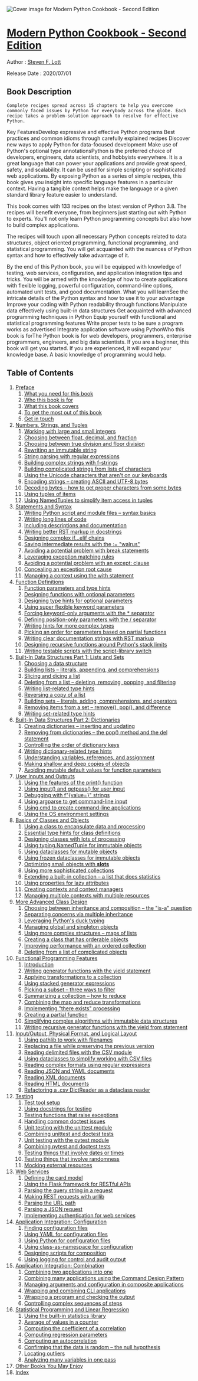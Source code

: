 ![Cover image for Modern Python Cookbook - Second Edition](https://imgdetail.ebookreading.net/cover/cover/20200920/EB9781800207455.jpg)

[Modern Python Cookbook - Second Edition](https://ebookreading.net/view/book/Modern+Python+Cookbook+-+Second+Edition-EB9781800207455_1.html "Modern Python Cookbook - Second Edition")
====================================================================================================================

Author : [Steven F. Lott](https://ebookreading.net/search/author/Steven+F.+Lott)

Release Date : 2020/07/01

Book Description
-----------------


    
    Complete recipes spread across 15 chapters to help you overcome commonly faced issues by Python for everybody across the globe. Each recipe takes a problem-solution approach to resolve for effective Python.
Key FeaturesDevelop expressive and effective Python programs
Best practices and common idioms through carefully explained recipes
Discover new ways to apply Python for data-focused development
Make use of Python's optional type annotationsPython is the preferred choice of developers, engineers, data scientists, and hobbyists everywhere. It is a great language that can power your applications and provide great speed, safety, and scalability. It can be used for simple scripting or sophisticated web applications. By exposing Python as a series of simple recipes, this book gives you insight into specific language features in a particular context. Having a tangible context helps make the language or a given standard library feature easier to understand.

This book comes with 133 recipes on the latest version of Python 3.8. The recipes will benefit everyone, from beginners just starting out with Python to experts. You'll not only learn Python programming concepts but also how to build complex applications.

The recipes will touch upon all necessary Python concepts related to data structures, object oriented programming, functional programming, and statistical programming. You will get acquainted  with the nuances of Python syntax and how to effectively take advantage of it.

By the end of this Python book, you will be equipped with knowledge of testing, web services, configuration, and application integration tips and tricks. You will be armed with the knowledge of how to create applications with flexible logging, powerful configuration, command-line options, automated unit tests, and good documentation.
What you will learnSee the intricate details of the Python syntax and how to use it to your advantage
Improve your coding with Python readability through functions
Manipulate data effectively using built-in data structures
Get acquainted with advanced programming techniques in Python
Equip yourself with functional and statistical programming features
Write proper tests to be sure a program works as advertised
Integrate application software using PythonWho this book is forThe Python book is for web developers, programmers, enterprise programmers, engineers, and big data scientists. If you are a beginner, this book will get you started. If you are experienced, it will expand your knowledge base. A basic knowledge of programming would help.

  

Table of Contents
-----------------

1. [Preface](https://ebookreading.net/view/book/Modern+Python+Cookbook+-+Second+Edition-EB9781800207455_4.html#_idParaDest-5)
    1. [What you need for this book](https://ebookreading.net/view/book/Modern+Python+Cookbook+-+Second+Edition-EB9781800207455_4.html#_idParaDest-6)
    1. [Who this book is for](https://ebookreading.net/view/book/Modern+Python+Cookbook+-+Second+Edition-EB9781800207455_4.html#_idParaDest-7)
    1. [What this book covers](https://ebookreading.net/view/book/Modern+Python+Cookbook+-+Second+Edition-EB9781800207455_4.html#_idParaDest-8)
    1. [To get the most out of this book](https://ebookreading.net/view/book/Modern+Python+Cookbook+-+Second+Edition-EB9781800207455_4.html#_idParaDest-9)
    1. [Get in touch](https://ebookreading.net/view/book/Modern+Python+Cookbook+-+Second+Edition-EB9781800207455_4.html#_idParaDest-10)
1. [Numbers, Strings, and Tuples](https://ebookreading.net/view/book/Modern+Python+Cookbook+-+Second+Edition-EB9781800207455_5.html#_idParaDest-11)
    1. [Working with large and small integers](https://ebookreading.net/view/book/Modern+Python+Cookbook+-+Second+Edition-EB9781800207455_5.html#_idParaDest-12)
    1. [Choosing between float, decimal, and&nbsp;fraction](https://ebookreading.net/view/book/Modern+Python+Cookbook+-+Second+Edition-EB9781800207455_5.html#_idParaDest-13)
    1. [Choosing between true division and floor division](https://ebookreading.net/view/book/Modern+Python+Cookbook+-+Second+Edition-EB9781800207455_5.html#_idParaDest-14)
    1. [Rewriting an immutable string](https://ebookreading.net/view/book/Modern+Python+Cookbook+-+Second+Edition-EB9781800207455_5.html#_idParaDest-15)
    1. [String parsing with regular expressions](https://ebookreading.net/view/book/Modern+Python+Cookbook+-+Second+Edition-EB9781800207455_5.html#_idParaDest-16)
    1. [Building complex strings with f-strings](https://ebookreading.net/view/book/Modern+Python+Cookbook+-+Second+Edition-EB9781800207455_5.html#_idParaDest-17)
    1. [Building complicated strings from lists of characters](https://ebookreading.net/view/book/Modern+Python+Cookbook+-+Second+Edition-EB9781800207455_5.html#_idParaDest-18)
    1. [Using the Unicode characters that aren't on our keyboards](https://ebookreading.net/view/book/Modern+Python+Cookbook+-+Second+Edition-EB9781800207455_5.html#_idParaDest-19)
    1. [Encoding strings – creating ASCII and UTF-8&nbsp;bytes](https://ebookreading.net/view/book/Modern+Python+Cookbook+-+Second+Edition-EB9781800207455_5.html#_idParaDest-20)
    1. [Decoding bytes – how to get proper characters from some bytes](https://ebookreading.net/view/book/Modern+Python+Cookbook+-+Second+Edition-EB9781800207455_5.html#_idParaDest-21)
    1. [Using tuples of items](https://ebookreading.net/view/book/Modern+Python+Cookbook+-+Second+Edition-EB9781800207455_5.html#_idParaDest-22)
    1. [Using NamedTuples to simplify item access in tuples](https://ebookreading.net/view/book/Modern+Python+Cookbook+-+Second+Edition-EB9781800207455_5.html#_idParaDest-23)
1. [Statements and Syntax](https://ebookreading.net/view/book/Modern+Python+Cookbook+-+Second+Edition-EB9781800207455_6.html#_idParaDest-24)
    1. [Writing Python script and module files – syntax basics](https://ebookreading.net/view/book/Modern+Python+Cookbook+-+Second+Edition-EB9781800207455_6.html#_idParaDest-25)
    1. [Writing long lines of code](https://ebookreading.net/view/book/Modern+Python+Cookbook+-+Second+Edition-EB9781800207455_6.html#_idParaDest-26)
    1. [Including descriptions and documentation](https://ebookreading.net/view/book/Modern+Python+Cookbook+-+Second+Edition-EB9781800207455_6.html#_idParaDest-27)
    1. [Writing better RST markup in docstrings](https://ebookreading.net/view/book/Modern+Python+Cookbook+-+Second+Edition-EB9781800207455_6.html#_idParaDest-28)
    1. [Designing complex if...elif chains](https://ebookreading.net/view/book/Modern+Python+Cookbook+-+Second+Edition-EB9781800207455_6.html#_idParaDest-29)
    1. [Saving intermediate results with the := "walrus"](https://ebookreading.net/view/book/Modern+Python+Cookbook+-+Second+Edition-EB9781800207455_6.html#_idParaDest-30)
    1. [Avoiding a potential problem with break statements](https://ebookreading.net/view/book/Modern+Python+Cookbook+-+Second+Edition-EB9781800207455_6.html#_idParaDest-31)
    1. [Leveraging exception matching rules](https://ebookreading.net/view/book/Modern+Python+Cookbook+-+Second+Edition-EB9781800207455_6.html#_idParaDest-32)
    1. [Avoiding a potential problem with an except: clause](https://ebookreading.net/view/book/Modern+Python+Cookbook+-+Second+Edition-EB9781800207455_6.html#_idParaDest-33)
    1. [Concealing an exception root cause](https://ebookreading.net/view/book/Modern+Python+Cookbook+-+Second+Edition-EB9781800207455_6.html#_idParaDest-34)
    1. [Managing a context using the with statement](https://ebookreading.net/view/book/Modern+Python+Cookbook+-+Second+Edition-EB9781800207455_6.html#_idParaDest-35)
1. [Function Definitions](https://ebookreading.net/view/book/Modern+Python+Cookbook+-+Second+Edition-EB9781800207455_7.html#_idParaDest-36)
    1. [Function parameters and type hints](https://ebookreading.net/view/book/Modern+Python+Cookbook+-+Second+Edition-EB9781800207455_7.html#_idParaDest-37)
    1. [Designing functions with optional parameters](https://ebookreading.net/view/book/Modern+Python+Cookbook+-+Second+Edition-EB9781800207455_7.html#_idParaDest-38)
    1. [Designing type hints for optional parameters](https://ebookreading.net/view/book/Modern+Python+Cookbook+-+Second+Edition-EB9781800207455_7.html#_idParaDest-39)
    1. [Using super flexible keyword parameters](https://ebookreading.net/view/book/Modern+Python+Cookbook+-+Second+Edition-EB9781800207455_7.html#_idParaDest-40)
    1. [Forcing keyword-only arguments with the * separator](https://ebookreading.net/view/book/Modern+Python+Cookbook+-+Second+Edition-EB9781800207455_7.html#_idParaDest-41)
    1. [Defining position-only parameters with the / separator](https://ebookreading.net/view/book/Modern+Python+Cookbook+-+Second+Edition-EB9781800207455_7.html#_idParaDest-42)
    1. [Writing hints for more complex types](https://ebookreading.net/view/book/Modern+Python+Cookbook+-+Second+Edition-EB9781800207455_7.html#_idParaDest-43)
    1. [Picking an order for parameters based on partial functions](https://ebookreading.net/view/book/Modern+Python+Cookbook+-+Second+Edition-EB9781800207455_7.html#_idParaDest-44)
    1. [Writing clear documentation strings with RST markup](https://ebookreading.net/view/book/Modern+Python+Cookbook+-+Second+Edition-EB9781800207455_7.html#_idParaDest-45)
    1. [Designing recursive functions around Python's stack limits](https://ebookreading.net/view/book/Modern+Python+Cookbook+-+Second+Edition-EB9781800207455_7.html#_idParaDest-46)
    1. [Writing testable scripts with the script-library switch](https://ebookreading.net/view/book/Modern+Python+Cookbook+-+Second+Edition-EB9781800207455_7.html#_idParaDest-47)
1. [Built-In Data Structures Part 1: Lists and Sets](https://ebookreading.net/view/book/Modern+Python+Cookbook+-+Second+Edition-EB9781800207455_8.html#_idParaDest-48)
    1. [Choosing a data structure](https://ebookreading.net/view/book/Modern+Python+Cookbook+-+Second+Edition-EB9781800207455_8.html#_idParaDest-49)
    1. [Building lists – literals, appending, and comprehensions](https://ebookreading.net/view/book/Modern+Python+Cookbook+-+Second+Edition-EB9781800207455_8.html#_idParaDest-50)
    1. [Slicing and dicing a list](https://ebookreading.net/view/book/Modern+Python+Cookbook+-+Second+Edition-EB9781800207455_8.html#_idParaDest-51)
    1. [Deleting from a list – deleting, removing, popping, and filtering](https://ebookreading.net/view/book/Modern+Python+Cookbook+-+Second+Edition-EB9781800207455_8.html#_idParaDest-52)
    1. [Writing list-related type hints](https://ebookreading.net/view/book/Modern+Python+Cookbook+-+Second+Edition-EB9781800207455_8.html#_idParaDest-53)
    1. [Reversing a copy of a list](https://ebookreading.net/view/book/Modern+Python+Cookbook+-+Second+Edition-EB9781800207455_8.html#_idParaDest-54)
    1. [Building sets – literals, adding, comprehensions, and operators](https://ebookreading.net/view/book/Modern+Python+Cookbook+-+Second+Edition-EB9781800207455_8.html#_idParaDest-55)
    1. [Removing items from a set – remove(), pop(), and difference](https://ebookreading.net/view/book/Modern+Python+Cookbook+-+Second+Edition-EB9781800207455_8.html#_idParaDest-56)
    1. [Writing set-related type hints](https://ebookreading.net/view/book/Modern+Python+Cookbook+-+Second+Edition-EB9781800207455_8.html#_idParaDest-57)
1. [Built-In Data Structures Part 2: Dictionaries](https://ebookreading.net/view/book/Modern+Python+Cookbook+-+Second+Edition-EB9781800207455_9.html#_idParaDest-58)
    1. [Creating dictionaries – inserting and updating](https://ebookreading.net/view/book/Modern+Python+Cookbook+-+Second+Edition-EB9781800207455_9.html#_idParaDest-59)
    1. [Removing from dictionaries – the pop() method and the del statement](https://ebookreading.net/view/book/Modern+Python+Cookbook+-+Second+Edition-EB9781800207455_9.html#_idParaDest-60)
    1. [Controlling the order of dictionary keys](https://ebookreading.net/view/book/Modern+Python+Cookbook+-+Second+Edition-EB9781800207455_9.html#_idParaDest-61)
    1. [Writing dictionary-related type hints](https://ebookreading.net/view/book/Modern+Python+Cookbook+-+Second+Edition-EB9781800207455_9.html#_idParaDest-62)
    1. [Understanding variables, references, and&nbsp;assignment](https://ebookreading.net/view/book/Modern+Python+Cookbook+-+Second+Edition-EB9781800207455_9.html#_idParaDest-63)
    1. [Making shallow and deep copies of objects](https://ebookreading.net/view/book/Modern+Python+Cookbook+-+Second+Edition-EB9781800207455_9.html#_idParaDest-64)
    1. [Avoiding mutable default values for function&nbsp;parameters](https://ebookreading.net/view/book/Modern+Python+Cookbook+-+Second+Edition-EB9781800207455_9.html#_idParaDest-65)
1. [User Inputs and Outputs](https://ebookreading.net/view/book/Modern+Python+Cookbook+-+Second+Edition-EB9781800207455_10.html#_idParaDest-66)
    1. [Using the features of the print() function](https://ebookreading.net/view/book/Modern+Python+Cookbook+-+Second+Edition-EB9781800207455_10.html#_idParaDest-67)
    1. [Using input() and getpass() for user input](https://ebookreading.net/view/book/Modern+Python+Cookbook+-+Second+Edition-EB9781800207455_10.html#_idParaDest-68)
    1. [Debugging with f"{value=}" strings](https://ebookreading.net/view/book/Modern+Python+Cookbook+-+Second+Edition-EB9781800207455_10.html#_idParaDest-69)
    1. [Using argparse to get command-line input](https://ebookreading.net/view/book/Modern+Python+Cookbook+-+Second+Edition-EB9781800207455_10.html#_idParaDest-70)
    1. [Using cmd to create command-line applications](https://ebookreading.net/view/book/Modern+Python+Cookbook+-+Second+Edition-EB9781800207455_10.html#_idParaDest-71)
    1. [Using the OS environment settings](https://ebookreading.net/view/book/Modern+Python+Cookbook+-+Second+Edition-EB9781800207455_10.html#_idParaDest-72)
1. [Basics of Classes and&nbsp;Objects](https://ebookreading.net/view/book/Modern+Python+Cookbook+-+Second+Edition-EB9781800207455_11.html#_idParaDest-73)
    1. [Using a class to encapsulate data and processing](https://ebookreading.net/view/book/Modern+Python+Cookbook+-+Second+Edition-EB9781800207455_11.html#_idParaDest-74)
    1. [Essential type hints for class definitions](https://ebookreading.net/view/book/Modern+Python+Cookbook+-+Second+Edition-EB9781800207455_11.html#_idParaDest-75)
    1. [Designing classes with lots of processing](https://ebookreading.net/view/book/Modern+Python+Cookbook+-+Second+Edition-EB9781800207455_11.html#_idParaDest-76)
    1. [Using typing.NamedTuple for immutable objects](https://ebookreading.net/view/book/Modern+Python+Cookbook+-+Second+Edition-EB9781800207455_11.html#_idParaDest-77)
    1. [Using dataclasses for mutable objects](https://ebookreading.net/view/book/Modern+Python+Cookbook+-+Second+Edition-EB9781800207455_11.html#_idParaDest-78)
    1. [Using frozen dataclasses for immutable&nbsp;objects](https://ebookreading.net/view/book/Modern+Python+Cookbook+-+Second+Edition-EB9781800207455_11.html#_idParaDest-79)
    1. [Optimizing small objects with __slots__](https://ebookreading.net/view/book/Modern+Python+Cookbook+-+Second+Edition-EB9781800207455_11.html#_idParaDest-80)
    1. [Using more sophisticated collections](https://ebookreading.net/view/book/Modern+Python+Cookbook+-+Second+Edition-EB9781800207455_11.html#_idParaDest-81)
    1. [Extending a built-in collection – a list that does statistics](https://ebookreading.net/view/book/Modern+Python+Cookbook+-+Second+Edition-EB9781800207455_11.html#_idParaDest-82)
    1. [Using properties for lazy attributes](https://ebookreading.net/view/book/Modern+Python+Cookbook+-+Second+Edition-EB9781800207455_11.html#_idParaDest-83)
    1. [Creating contexts and context managers](https://ebookreading.net/view/book/Modern+Python+Cookbook+-+Second+Edition-EB9781800207455_11.html#_idParaDest-84)
    1. [Managing multiple contexts with multiple resources](https://ebookreading.net/view/book/Modern+Python+Cookbook+-+Second+Edition-EB9781800207455_11.html#_idParaDest-85)
1. [More Advanced Class&nbsp;Design](https://ebookreading.net/view/book/Modern+Python+Cookbook+-+Second+Edition-EB9781800207455_12.html#_idParaDest-86)
    1. [Choosing between inheritance and composition – the "is-a" question](https://ebookreading.net/view/book/Modern+Python+Cookbook+-+Second+Edition-EB9781800207455_12.html#_idParaDest-87)
    1. [Separating concerns via multiple inheritance](https://ebookreading.net/view/book/Modern+Python+Cookbook+-+Second+Edition-EB9781800207455_12.html#_idParaDest-88)
    1. [Leveraging Python's duck typing](https://ebookreading.net/view/book/Modern+Python+Cookbook+-+Second+Edition-EB9781800207455_12.html#_idParaDest-89)
    1. [Managing global and singleton objects](https://ebookreading.net/view/book/Modern+Python+Cookbook+-+Second+Edition-EB9781800207455_12.html#_idParaDest-90)
    1. [Using more complex structures – maps of&nbsp;lists](https://ebookreading.net/view/book/Modern+Python+Cookbook+-+Second+Edition-EB9781800207455_12.html#_idParaDest-91)
    1. [Creating a class that has orderable objects](https://ebookreading.net/view/book/Modern+Python+Cookbook+-+Second+Edition-EB9781800207455_12.html#_idParaDest-92)
    1. [Improving performance with an ordered&nbsp;collection](https://ebookreading.net/view/book/Modern+Python+Cookbook+-+Second+Edition-EB9781800207455_12.html#_idParaDest-93)
    1. [Deleting from a list of complicated objects](https://ebookreading.net/view/book/Modern+Python+Cookbook+-+Second+Edition-EB9781800207455_12.html#_idParaDest-94)
1. [Functional Programming Features](https://ebookreading.net/view/book/Modern+Python+Cookbook+-+Second+Edition-EB9781800207455_13.html#_idParaDest-95)
    1. [Introduction](https://ebookreading.net/view/book/Modern+Python+Cookbook+-+Second+Edition-EB9781800207455_13.html#_idParaDest-96)
    1. [Writing generator functions with the yield&nbsp;statement](https://ebookreading.net/view/book/Modern+Python+Cookbook+-+Second+Edition-EB9781800207455_13.html#_idParaDest-97)
    1. [Applying transformations to a collection](https://ebookreading.net/view/book/Modern+Python+Cookbook+-+Second+Edition-EB9781800207455_13.html#_idParaDest-98)
    1. [Using stacked generator expressions](https://ebookreading.net/view/book/Modern+Python+Cookbook+-+Second+Edition-EB9781800207455_13.html#_idParaDest-99)
    1. [Picking a subset – three ways to filter](https://ebookreading.net/view/book/Modern+Python+Cookbook+-+Second+Edition-EB9781800207455_13.html#_idParaDest-100)
    1. [Summarizing a collection – how to reduce](https://ebookreading.net/view/book/Modern+Python+Cookbook+-+Second+Edition-EB9781800207455_13.html#_idParaDest-101)
    1. [Combining the map and reduce transformations](https://ebookreading.net/view/book/Modern+Python+Cookbook+-+Second+Edition-EB9781800207455_13.html#_idParaDest-102)
    1. [Implementing "there exists" processing](https://ebookreading.net/view/book/Modern+Python+Cookbook+-+Second+Edition-EB9781800207455_13.html#_idParaDest-103)
    1. [Creating a partial function](https://ebookreading.net/view/book/Modern+Python+Cookbook+-+Second+Edition-EB9781800207455_13.html#_idParaDest-104)
    1. [Simplifying complex algorithms with immutable data structures](https://ebookreading.net/view/book/Modern+Python+Cookbook+-+Second+Edition-EB9781800207455_13.html#_idParaDest-105)
    1. [Writing recursive generator functions with the yield from statement](https://ebookreading.net/view/book/Modern+Python+Cookbook+-+Second+Edition-EB9781800207455_13.html#_idParaDest-106)
1. [Input/Output, Physical Format, and Logical Layout](https://ebookreading.net/view/book/Modern+Python+Cookbook+-+Second+Edition-EB9781800207455_14.html#_idParaDest-107)
    1. [Using pathlib to work with filenames](https://ebookreading.net/view/book/Modern+Python+Cookbook+-+Second+Edition-EB9781800207455_14.html#_idParaDest-108)
    1. [Replacing a file while preserving the previous version](https://ebookreading.net/view/book/Modern+Python+Cookbook+-+Second+Edition-EB9781800207455_14.html#_idParaDest-109)
    1. [Reading delimited files with the CSV module](https://ebookreading.net/view/book/Modern+Python+Cookbook+-+Second+Edition-EB9781800207455_14.html#_idParaDest-110)
    1. [Using dataclasses to simplify working with CSV files](https://ebookreading.net/view/book/Modern+Python+Cookbook+-+Second+Edition-EB9781800207455_14.html#_idParaDest-111)
    1. [Reading complex formats using regular&nbsp;expressions](https://ebookreading.net/view/book/Modern+Python+Cookbook+-+Second+Edition-EB9781800207455_14.html#_idParaDest-112)
    1. [Reading JSON and YAML documents](https://ebookreading.net/view/book/Modern+Python+Cookbook+-+Second+Edition-EB9781800207455_14.html#_idParaDest-113)
    1. [Reading XML documents](https://ebookreading.net/view/book/Modern+Python+Cookbook+-+Second+Edition-EB9781800207455_14.html#_idParaDest-114)
    1. [Reading HTML documents](https://ebookreading.net/view/book/Modern+Python+Cookbook+-+Second+Edition-EB9781800207455_14.html#_idParaDest-115)
    1. [Refactoring a .csv DictReader as a dataclass reader](https://ebookreading.net/view/book/Modern+Python+Cookbook+-+Second+Edition-EB9781800207455_14.html#_idParaDest-116)
1. [Testing](https://ebookreading.net/view/book/Modern+Python+Cookbook+-+Second+Edition-EB9781800207455_15.html#_idParaDest-117)
    1. [Test tool setup](https://ebookreading.net/view/book/Modern+Python+Cookbook+-+Second+Edition-EB9781800207455_15.html#_idParaDest-118)
    1. [Using docstrings for testing](https://ebookreading.net/view/book/Modern+Python+Cookbook+-+Second+Edition-EB9781800207455_15.html#_idParaDest-119)
    1. [Testing functions that raise exceptions](https://ebookreading.net/view/book/Modern+Python+Cookbook+-+Second+Edition-EB9781800207455_15.html#_idParaDest-120)
    1. [Handling common doctest issues](https://ebookreading.net/view/book/Modern+Python+Cookbook+-+Second+Edition-EB9781800207455_15.html#_idParaDest-121)
    1. [Unit testing with the unittest module](https://ebookreading.net/view/book/Modern+Python+Cookbook+-+Second+Edition-EB9781800207455_15.html#_idParaDest-122)
    1. [Combining unittest and doctest tests](https://ebookreading.net/view/book/Modern+Python+Cookbook+-+Second+Edition-EB9781800207455_15.html#_idParaDest-123)
    1. [Unit testing with the pytest module](https://ebookreading.net/view/book/Modern+Python+Cookbook+-+Second+Edition-EB9781800207455_15.html#_idParaDest-124)
    1. [Combining pytest and doctest tests](https://ebookreading.net/view/book/Modern+Python+Cookbook+-+Second+Edition-EB9781800207455_15.html#_idParaDest-125)
    1. [Testing things that involve dates or times](https://ebookreading.net/view/book/Modern+Python+Cookbook+-+Second+Edition-EB9781800207455_15.html#_idParaDest-126)
    1. [Testing things that involve randomness](https://ebookreading.net/view/book/Modern+Python+Cookbook+-+Second+Edition-EB9781800207455_15.html#_idParaDest-127)
    1. [Mocking external resources](https://ebookreading.net/view/book/Modern+Python+Cookbook+-+Second+Edition-EB9781800207455_15.html#_idParaDest-128)
1. [Web Services](https://ebookreading.net/view/book/Modern+Python+Cookbook+-+Second+Edition-EB9781800207455_16.html#_idParaDest-129)
    1. [Defining the card model](https://ebookreading.net/view/book/Modern+Python+Cookbook+-+Second+Edition-EB9781800207455_16.html#_idParaDest-130)
    1. [Using the Flask framework for RESTful APIs](https://ebookreading.net/view/book/Modern+Python+Cookbook+-+Second+Edition-EB9781800207455_16.html#_idParaDest-131)
    1. [Parsing the query string in a request](https://ebookreading.net/view/book/Modern+Python+Cookbook+-+Second+Edition-EB9781800207455_16.html#_idParaDest-132)
    1. [Making REST requests with urllib](https://ebookreading.net/view/book/Modern+Python+Cookbook+-+Second+Edition-EB9781800207455_16.html#_idParaDest-133)
    1. [Parsing the URL path](https://ebookreading.net/view/book/Modern+Python+Cookbook+-+Second+Edition-EB9781800207455_16.html#_idParaDest-134)
    1. [Parsing a JSON request](https://ebookreading.net/view/book/Modern+Python+Cookbook+-+Second+Edition-EB9781800207455_16.html#_idParaDest-135)
    1. [Implementing authentication for web services](https://ebookreading.net/view/book/Modern+Python+Cookbook+-+Second+Edition-EB9781800207455_16.html#_idParaDest-136)
1. [Application Integration: Configuration](https://ebookreading.net/view/book/Modern+Python+Cookbook+-+Second+Edition-EB9781800207455_17.html#_idParaDest-137)
    1. [Finding configuration files](https://ebookreading.net/view/book/Modern+Python+Cookbook+-+Second+Edition-EB9781800207455_17.html#_idParaDest-138)
    1. [Using YAML for configuration files](https://ebookreading.net/view/book/Modern+Python+Cookbook+-+Second+Edition-EB9781800207455_17.html#_idParaDest-139)
    1. [Using Python for configuration files](https://ebookreading.net/view/book/Modern+Python+Cookbook+-+Second+Edition-EB9781800207455_17.html#_idParaDest-140)
    1. [Using class-as-namespace for configuration](https://ebookreading.net/view/book/Modern+Python+Cookbook+-+Second+Edition-EB9781800207455_17.html#_idParaDest-141)
    1. [Designing scripts for composition](https://ebookreading.net/view/book/Modern+Python+Cookbook+-+Second+Edition-EB9781800207455_17.html#_idParaDest-142)
    1. [Using logging for control and audit output](https://ebookreading.net/view/book/Modern+Python+Cookbook+-+Second+Edition-EB9781800207455_17.html#_idParaDest-143)
1. [Application Integration: Combination](https://ebookreading.net/view/book/Modern+Python+Cookbook+-+Second+Edition-EB9781800207455_18.html#_idParaDest-144)
    1. [Combining two applications into one](https://ebookreading.net/view/book/Modern+Python+Cookbook+-+Second+Edition-EB9781800207455_18.html#_idParaDest-145)
    1. [Combining many applications using the Command Design Pattern](https://ebookreading.net/view/book/Modern+Python+Cookbook+-+Second+Edition-EB9781800207455_18.html#_idParaDest-146)
    1. [Managing arguments and configuration in composite applications](https://ebookreading.net/view/book/Modern+Python+Cookbook+-+Second+Edition-EB9781800207455_18.html#_idParaDest-147)
    1. [Wrapping and combining CLI applications](https://ebookreading.net/view/book/Modern+Python+Cookbook+-+Second+Edition-EB9781800207455_18.html#_idParaDest-148)
    1. [Wrapping a program and checking the&nbsp;output](https://ebookreading.net/view/book/Modern+Python+Cookbook+-+Second+Edition-EB9781800207455_18.html#_idParaDest-149)
    1. [Controlling complex sequences of steps](https://ebookreading.net/view/book/Modern+Python+Cookbook+-+Second+Edition-EB9781800207455_18.html#_idParaDest-150)
1. [Statistical Programming and Linear Regression](https://ebookreading.net/view/book/Modern+Python+Cookbook+-+Second+Edition-EB9781800207455_19.html#_idParaDest-151)
    1. [Using the built-in statistics library](https://ebookreading.net/view/book/Modern+Python+Cookbook+-+Second+Edition-EB9781800207455_19.html#_idParaDest-152)
    1. [Average of values in a counter](https://ebookreading.net/view/book/Modern+Python+Cookbook+-+Second+Edition-EB9781800207455_19.html#_idParaDest-153)
    1. [Computing the coefficient of a correlation](https://ebookreading.net/view/book/Modern+Python+Cookbook+-+Second+Edition-EB9781800207455_19.html#_idParaDest-154)
    1. [Computing regression parameters](https://ebookreading.net/view/book/Modern+Python+Cookbook+-+Second+Edition-EB9781800207455_19.html#_idParaDest-155)
    1. [Computing an autocorrelation](https://ebookreading.net/view/book/Modern+Python+Cookbook+-+Second+Edition-EB9781800207455_19.html#_idParaDest-156)
    1. [Confirming that the data is random – the null&nbsp;hypothesis](https://ebookreading.net/view/book/Modern+Python+Cookbook+-+Second+Edition-EB9781800207455_19.html#_idParaDest-157)
    1. [Locating outliers](https://ebookreading.net/view/book/Modern+Python+Cookbook+-+Second+Edition-EB9781800207455_19.html#_idParaDest-158)
    1. [Analyzing many variables in one pass](https://ebookreading.net/view/book/Modern+Python+Cookbook+-+Second+Edition-EB9781800207455_19.html#_idParaDest-159)
1. [Other Books You May&nbsp;Enjoy](https://ebookreading.net/view/book/Modern+Python+Cookbook+-+Second+Edition-EB9781800207455_20.html#_idParaDest-161)
1. [Index](https://ebookreading.net/view/book/Modern+Python+Cookbook+-+Second+Edition-EB9781800207455_21.html#_idContainer496)
